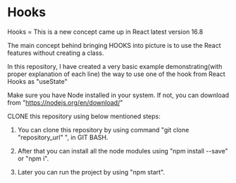# Hooks


Hooks = This is a new concept came up in React latest version 16.8

The main concept behind bringing HOOKS into picture is to use the React features without creating a class.

In this repository, I have created a very basic example demonstrating(with proper explanation of each line) the way to use one of the hook from React Hooks as "useState"

Make sure you have Node installed in your system. If not, you can download from "https://nodejs.org/en/download/"

CLONE this repository using below mentioned steps: 

  1. You can clone this repository by using command "git clone "repository_url" ", in GIT BASH.
  
  2. After that you can install all the node modules using "npm install --save" or "npm i".
  
  3. Later you can run the project by using "npm start".
